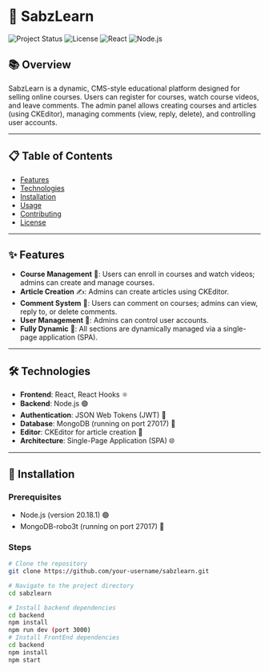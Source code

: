 # 🌱 SabzLearn

![Project Status](https://img.shields.io/badge/status-active-brightgreen.svg) ![License](https://img.shields.io/badge/license-MIT-blue.svg) ![React](https://img.shields.io/badge/frontend-React-61DAFB.svg) ![Node.js](https://img.shields.io/badge/backend-Node.js-339933.svg)

## 📚 Overview
SabzLearn is a dynamic, CMS-style educational platform designed for selling online courses. Users can register for courses, watch course videos, and leave comments. The admin panel allows creating courses and articles (using CKEditor), managing comments (view, reply, delete), and controlling user accounts.

---

## 📋 Table of Contents
- [Features](#-features)
- [Technologies](#-technologies)
- [Installation](#-installation)
- [Usage](#-usage)
- [Contributing](#-contributing)
- [License](#-license)

---

## ✨ Features
- **Course Management** 📖: Users can enroll in courses and watch videos; admins can create and manage courses.
- **Article Creation** ✍️: Admins can create articles using CKEditor.
- **Comment System** 💬: Users can comment on courses; admins can view, reply to, or delete comments.
- **User Management** 👥: Admins can control user accounts.
- **Fully Dynamic** 🚀: All sections are dynamically managed via a single-page application (SPA).

---

## 🛠 Technologies
- **Frontend**: React, React Hooks ⚛️
- **Backend**: Node.js 🟢
- **Authentication**: JSON Web Tokens (JWT) 🔐
- **Database**: MongoDB (running on port 27017) 🍃
- **Editor**: CKEditor for article creation 📝
- **Architecture**: Single-Page Application (SPA) 🌐

---

## 🔧 Installation

### Prerequisites
- Node.js (version 20.18.1) 🟢
- MongoDB-robo3t (running on port 27017) 🍃

### Steps
```bash
# Clone the repository
git clone https://github.com/your-username/sabzlearn.git

# Navigate to the project directory
cd sabzlearn

# Install backend dependencies
cd backend
npm install
npm run dev (port 3000)
# Install FrontEnd dependencies
cd backend
npm install
npm start
